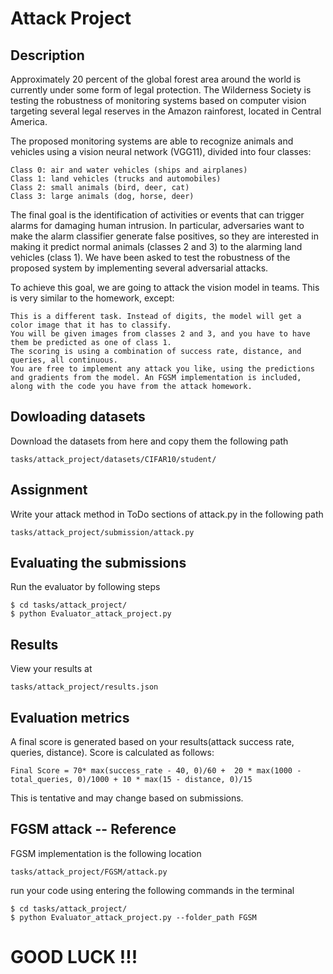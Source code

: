 # Attack Project

## Description
Approximately 20 percent of the global forest area around the world is currently under some form of legal protection. The Wilderness Society is testing the robustness of monitoring systems based on computer vision targeting several legal reserves in the Amazon rainforest, located in Central America. 

The proposed monitoring systems are able to recognize animals and vehicles using a vision neural network (VGG11), divided into four classes:

    Class 0: air and water vehicles (ships and airplanes)
    Class 1: land vehicles (trucks and automobiles)
    Class 2: small animals (bird, deer, cat)
    Class 3: large animals (dog, horse, deer)

The final goal is the identification of activities or events that can trigger alarms for damaging human intrusion. In particular, adversaries want to make the alarm classifier generate false positives, so they are interested in making it predict normal animals (classes 2 and 3) to the alarming land vehicles (class 1). We have been asked to test the robustness of the proposed system by implementing several adversarial attacks. 

To achieve this goal, we are going to attack the vision model in teams. This is very similar to the homework, except:

    This is a different task. Instead of digits, the model will get a color image that it has to classify.
    You will be given images from classes 2 and 3, and you have to have them be predicted as one of class 1.
    The scoring is using a combination of success rate, distance, and queries, all continuous.
    You are free to implement any attack you like, using the predictions and gradients from the model. An FGSM implementation is included, along with the code you have from the attack homework.


## Dowloading datasets
Download the datasets from here and copy them the following path 
```
tasks/attack_project/datasets/CIFAR10/student/
```

## Assignment
Write your attack method in ToDo sections of attack.py in the following path
```
tasks/attack_project/submission/attack.py
```

## Evaluating the submissions
Run the evaluator by following steps
```
$ cd tasks/attack_project/
$ python Evaluator_attack_project.py
```

## Results
View your results at 
```
tasks/attack_project/results.json
```

## Evaluation metrics
A final score is generated based on your results(attack success rate, queries, distance). Score is calculated as follows:
```
Final Score = 70* max(success_rate - 40, 0)/60 +  20 * max(1000 - total_queries, 0)/1000 + 10 * max(15 - distance, 0)/15
```
This is tentative and may change based on submissions.

## FGSM attack -- Reference
FGSM implementation is the following location
```
tasks/attack_project/FGSM/attack.py
```
run your code using entering the following commands in the terminal
```
$ cd tasks/attack_project/
$ python Evaluator_attack_project.py --folder_path FGSM
```

# GOOD LUCK !!!
